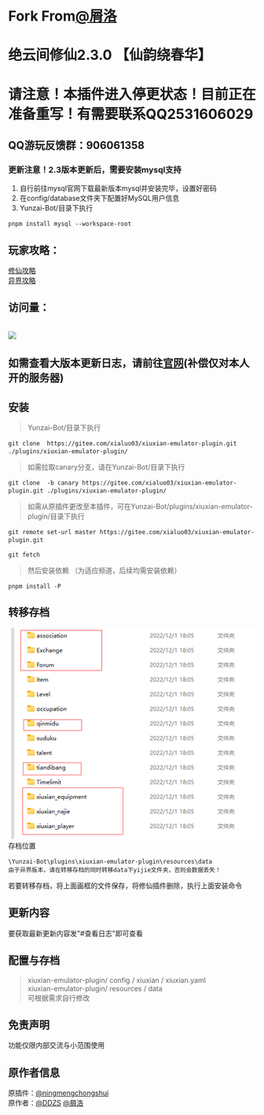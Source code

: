 # Fork From[@屑洛](https://gitee.com/xialuo03)
# 绝云间修仙2.3.0 【仙韵绕春华】

# 请注意！本插件进入停更状态！目前正在准备重写！有需要联系QQ2531606029

## QQ游玩反馈群：906061358

### 更新注意！2.3版本更新后，需要安装mysql支持
1. 自行前往mysql官网下载最新版本mysql并安装完毕，设置好密码
2. 在config/database文件夹下配置好MySQL用户信息
3. Yunzai-Bot/目录下执行  
```
pnpm install mysql --workspace-root

```



## 玩家攻略：
[修仙攻略](https://docs.qq.com/doc/DSUhqZWdpZXJuUndZ?&u=4bd0757f64094c48b02d7cfc4eaeb44b)  
[异界攻略](https://docs.qq.com/doc/DU1pmVFNReVlvdEJP)
## 访问量：        
<br><img src="https://count.getloli.com/get/@:xiuxian-emulator-plugin?theme=rule34" /> <br>       

## 如需查看大版本更新日志，请前往[官网](http://xialuo.top/)(补偿仅对本人开的服务器)

## 安装      

> Yunzai-Bot/目录下执行  
```
git clone  https://gitee.com/xialuo03/xiuxian-emulator-plugin.git ./plugins/xiuxian-emulator-plugin/

```
> 如需拉取canary分支，请在Yunzai-Bot/目录下执行  
```
git clone  -b canary https://gitee.com/xialuo03/xiuxian-emulator-plugin.git ./plugins/xiuxian-emulator-plugin/

```
> 如需从原插件更改至本插件，可在Yunzai-Bot/plugins/xiuxian-emulator-plugin/目录下执行
```
git remote set-url master https://gitee.com/xialuo03/xiuxian-emulator-plugin.git
```
```
git fetch

```
> 然后安装依赖 （为适应频道，后续均需安装依赖）
```
pnpm install -P

``` 

## 转移存档            
![转移存档](pic/photo4.jpg)     
存档位置  
```
\Yunzai-Bot\plugins\xiuxian-emulator-plugin\resources\data
由于异界版本，请在转移存档的同时转移data下yijie文件夹，否则会数据丢失！
```      

若要转移存档，将上面画框的文件保存，将修仙插件删除，执行上面安装命令

## 更新内容
要获取最新更新内容发"#查看日志"即可查看

## 配置与存档   
>xiuxian-emulator-plugin/ config / xiuxian / xiuxian.yaml       
>xiuxian-emulator-plugin/ resources / data          
>可根据需求自行修改     

## 免责声明       
功能仅限内部交流与小范围使用    

## 原作者信息
原插件：[@ningmengchongshui](https://gitee.com/ningmengchongshui)  
原作者：[@DDZS](https://gitee.com/hutao222) [@屑洛](https://gitee.com/xialuo03)